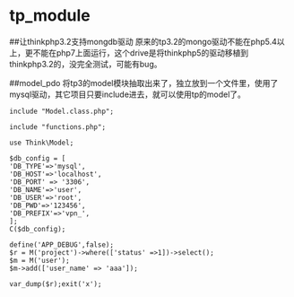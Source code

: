 # tp_module

##让thinkphp3.2支持mongdb驱动
原来的tp3.2的mongo驱动不能在php5.4以上，更不能在php7上面运行，这个drive是将thinkphp5的驱动移植到thinkphp3.2的，没完全测试，可能有bug。


##model_pdo 
将tp3的model模块抽取出来了，独立放到一个文件里，使用了mysql驱动，其它项目只要include进去，就可以使用tp的model了。

```
include "Model.class.php";

include "functions.php";

use Think\Model;

$db_config = [
'DB_TYPE'=>'mysql',
'DB_HOST'=>'localhost',
'DB_PORT' => '3306',
'DB_NAME'=>'user',
'DB_USER'=>'root',
'DB_PWD'=>'123456',
'DB_PREFIX'=>'vpn_',
];
C($db_config);

define('APP_DEBUG',false);
$r = M('project')->where(['status' =>1])->select();
$m = M('user');
$m->add(['user_name' => 'aaa']);

var_dump($r);exit('x');
```
